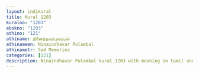 ```yaml
---
layout: indikural
title: Kural 1203
kuralno: "1203"
abskno: "1203"
athino: "121"
athiname: நினைந்தவர்புலம்பல்
athinameen: Ninaindhavar Pulambal
athinametr: Sad Memories
categories: [121]
description: Ninaindhavar Pulambal kural 1203 with meaning in tamil and english 
---
```


